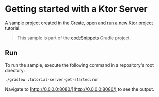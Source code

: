 # Getting started with a Ktor Server

A sample project created in
the [Create, open and run a new Ktor project](https://ktor.io/docs/server-create-a-new-project.html)
tutorial.

> This sample is part of the [codeSnippets](../../README.md) Gradle project.

## Run

To run the sample, execute the following command in a repository's root directory:

```bash
./gradlew :tutorial-server-get-started:run
```

Navigate to [http://0.0.0.0:8080/](http://0.0.0.0:8080/) to see the output.
